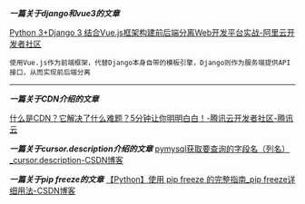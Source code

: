 ***一篇关于django和vue3的文章***

[Python 3+Django 3 结合Vue.js框架构建前后端分离Web开发平台实战-阿里云开发者社区](https://developer.aliyun.com/article/932995)
```
使用Vue.js作为前端框架，代替Django本身自带的模板引擎，Django则作为服务端提供API接口，从而实现前后端分离
```
___

***一篇关于CDN介绍的文章***

[什么是CDN？它解决了什么难题？5分钟让你明明白白！-腾讯云开发者社区-腾讯云](https://cloud.tencent.com/developer/article/1779335)


***一篇关于cursor.description介绍的文章***
[pymysql获取要查询的字段名（列名）_cursor.description-CSDN博客](https://blog.csdn.net/wangxingfan316/article/details/80884325)



***一篇关于pip freeze的文章***
[【Python】使用 pip freeze 的完整指南_pip freeze详细用法-CSDN博客](https://blog.csdn.net/qq_35240081/article/details/140910258)
